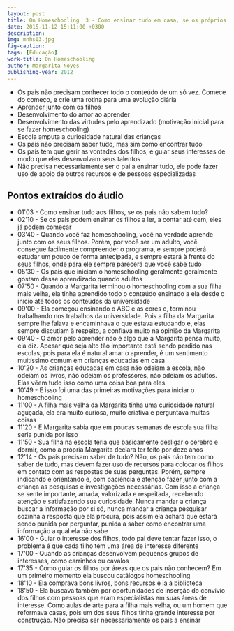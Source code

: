 ```yaml
---
layout: post
title: On Homeschooling  3 - Como ensinar tudo em casa, se os próprios pais não sabem tudo?
date: 2015-11-12 15:11:00 +0300
description: 
img: mnhs03.jpg
fig-caption: 
tags: [Educação]
work-title: On Homeschooling
author: Margarita Noyes
publishing-year: 2012
---
```


* Os pais não precisam conhecer todo o conteúdo de um só vez. Comece do começo, e crie uma rotina para uma evolução diária
* Aprender junto com os filhos
* Desenvolvimento do amor ao aprender
* Desenvolvimento das virtudes pelo aprendizado (motivação inicial para se fazer homeschooling)
* Escola amputa a curiosidade natural das crianças
* Os pais não precisam saber tudo, mas sim como encontrar tudo
* Os pais tem que gerir as vontades dos filhos, e guiar seus interesses de modo que eles desenvolvam seus talentos
* Não precisa necessariamente ser o pai a ensinar tudo, ele pode fazer uso de apoio de outros recursos e de pessoas especializadas

## Pontos extraídos do áudio

* 01'03 - Como ensinar tudo aos filhos, se os pais não sabem tudo?
* 02'10 - Se os pais podem ensinar os filhos a ler, a contar até cem, eles já podem começar
* 03'40 - Quando você faz homeschooling, você na verdade aprende junto com os seus filhos. Porém, por você ser um adulto, você consegue facilmente compreender o programa, e sempre poderá estudar um pouco de forma antecipada, e sempre estará à frente do seus filhos, onde para ele sempre parecerá que você sabe tudo
* 05'30 - Os pais que iniciam o homeschooling geralmente geralmente gostam desse aprendizado quando adultos
* 07'50 - Quando a Margarita terminou o homeschooling com a sua filha mais velha, ela tinha aprendido todo o conteúdo ensinado a ela desde o início até todos os conteúdos da universidade
* 09'00 - Ela começou ensinando o ABC e as cores e, terminou trabalhando nos trabalhos da universidade. Pois a filha da Margarita sempre lhe falava e encaminhava o que estava estudando e, elas sempre discutiam à respeito, a confiava muito na opinião da Margarita
* 09'40 - O amor pelo aprender não é algo que a Margarita pensa muito, ela diz. Apesar que seja alto tão importante está sendo perdido nas escolas, pois para ela é natural amar o aprender, é um sentimento muitíssimo comum em crianças educadas em casa
* 10'20 - As crianças educadas em casa não odeiam a escola, não odeiam os livros, não odeiam os professores, não odeiam os adultos. Elas vêem tudo isso como uma coisa boa para eles.
* 10'49 - E isso foi uma das primeiras motivações para iniciar o homeschooling
* 11'00 - A filha mais velha da Margarita tinha uma curiosidade natural aguçada, ela era muito curiosa, muito criativa e perguntava muitas coisas
* 11'20 - E Margarita sabia que em poucas semanas de escola sua filha seria punida por isso
* 11'50 - Sua filha na escola teria que basicamente desligar o cérebro e dormir, como a própria Margarita declara ter feito por doze anos
* 12'14 - Os pais precisam saber de tudo? Não, os pais não tem como saber de tudo, mas devem fazer uso de recursos para colocar os filhos em contato com as respostas de suas perguntas. Porém, sempre indicando e orientando e, com paciência e atenção fazer junto com a criança as pesquisas e investigações necessárias. Com isso a criança se sente importante, amada, valorizada e respeitada, recebendo atenção e satisfazendo sua curiosidade. Nunca mandar a criança buscar a informação por si só, nunca mandar a criança pesquisar sozinha a resposta que ela procura, pois assim ela achará que estará sendo punida por perguntar, punida a saber como encontrar uma informação a qual ela não sabe
* 16'00 - Guiar o interesse dos filhos, todo pai deve tentar fazer isso, o problema é que cada filho tem uma área de interesse diferente
* 17'00 - Quando as crianças desenvolvem pequenos grupos de interesses, como carrinhos ou cavalos
* 17'35 - Como guiar os filhos por áreas que os pais não conhecem? Em um primeiro momento ela buscou catálogos homeschooling
* 18'10 - Ela comprava bons livros, bons recursos e ia à biblioteca
* 18'50 - Ela buscava também por oportunidades de inserção do convívio dos filhos com pessoas que eram especialistas em suas áreas de interesse. Como aulas de arte para a filha mais velha, ou um homem que reformava casas, pois um dos seus filhos tinha grande interesse por construção. Não precisa ser necessariamente os pais a ensinar

